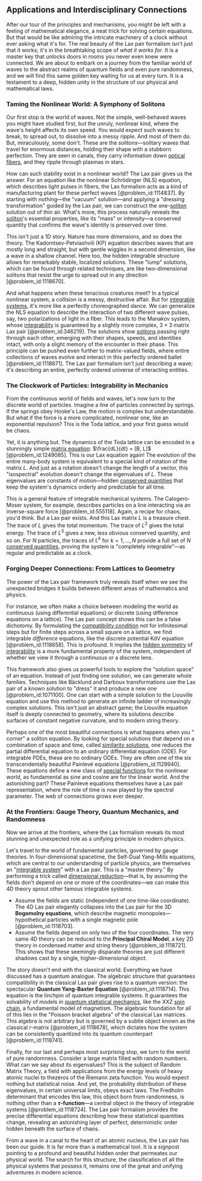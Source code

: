 ## Applications and Interdisciplinary Connections

After our tour of the principles and mechanisms, you might be left with a feeling of mathematical elegance, a neat trick for solving certain equations. But that would be like admiring the intricate machinery of a clock without ever asking what it's for. The real beauty of the Lax pair formalism isn't just that it works; it's in the breathtaking scope of *what it works for*. It is a master key that unlocks doors in rooms you never even knew were connected. We are about to embark on a journey from the familiar world of waves to the abstract realms of quantum fields and even pure randomness, and we will find this same golden key waiting for us at every turn. It is a testament to a deep, hidden unity in the structure of our physical and mathematical laws.

### Taming the Nonlinear World: A Symphony of Solitons

Our first stop is the world of waves. Not the simple, well-behaved waves you might have studied first, but the unruly, nonlinear kind, where the wave's height affects its own speed. You would expect such waves to break, to spread out, to dissolve into a messy ripple. And most of them do. But, miraculously, some don't. These are the *solitons*—solitary waves that travel for enormous distances, holding their shape with a stubborn perfection. They are seen in canals, they carry information down [optical fibers](@article_id:265153), and they ripple through plasmas in stars.

How can such stability exist in a nonlinear world? The Lax pair gives us the answer. For an equation like the nonlinear Schrödinger (NLS) equation, which describes light pulses in fibers, the Lax formalism acts as a kind of manufacturing plant for these perfect waves [@problem_id:1114837]. By starting with nothing—the "vacuum" solution—and applying a "dressing transformation" guided by the Lax pair, we can construct the one-[soliton](@article_id:139786) solution out of thin air. What's more, this process naturally reveals the [soliton](@article_id:139786)'s essential properties, like its "mass" or intensity—a conserved quantity that confirms the wave's identity is preserved over time.

This isn't just a 1D story. Nature has more dimensions, and so does the theory. The Kadomtsev-Petviashvili (KP) equation describes waves that are mostly long and straight, but with gentle wiggles in a second dimension, like a wave in a shallow channel. Here too, the hidden integrable structure allows for remarkably stable, localized solutions. These "lump" solutions, which can be found through related techniques, are like two-dimensional solitons that resist the urge to spread out in any direction [@problem_id:1118670].

And what happens when these tenacious creatures meet? In a typical nonlinear system, a collision is a messy, destructive affair. But for [integrable systems](@article_id:143719), it's more like a perfectly choreographed dance. We can generalize the NLS equation to describe the interaction of two different wave pulses, say, two polarizations of light in a fiber. This leads to the Manakov system, whose [integrability](@article_id:141921) is guaranteed by a slightly more complex, $3 \times 3$ matrix Lax pair [@problem_id:346219]. The solutions show [solitons](@article_id:145162) passing right through each other, emerging with their shapes, speeds, and identities intact, with only a slight memory of the encounter in their phase. This principle can be pushed even further to matrix-valued fields, where entire collections of waves evolve and interact in this perfectly ordered ballet [@problem_id:1118671]. The Lax pair formalism isn't just describing a wave; it's describing an entire, perfectly ordered universe of interacting entities.

### The Clockwork of Particles: Integrability in Mechanics

From the continuous world of fields and waves, let's now turn to the discrete world of particles. Imagine a line of particles connected by springs. If the springs obey Hooke's Law, the motion is complex but understandable. But what if the force is a more complicated, nonlinear one, like an exponential repulsion? This is the Toda lattice, and your first guess would be chaos.

Yet, it is anything but. The dynamics of the Toda lattice can be encoded in a stunningly simple [matrix equation](@article_id:204257): $\frac{dL}{dt} = [B, L]$ [@problem_id:1249085]. This is our Lax equation again! The evolution of the entire many-body system is equivalent to a special kind of rotation of the matrix $L$. And just as a rotation doesn't change the length of a vector, this "isospectral" evolution doesn't change the eigenvalues of $L$. These eigenvalues are constants of motion—hidden [conserved quantities](@article_id:148009) that keep the system's dynamics orderly and predictable for all time.

This is a general feature of integrable mechanical systems. The Calogero-Moser system, for example, describes particles on a line interacting via an inverse-square force [@problem_id:555118]. Again, a recipe for chaos, you'd think. But a Lax pair exists. And this Lax matrix $L$ is a treasure chest. The trace of $L$ gives the total momentum. The trace of $L^2$ gives the total energy. The trace of $L^3$ gives a new, less obvious conserved quantity, and so on. For $N$ particles, the traces of $L^k$ for $k=1, \dots, N$ provide a full set of $N$ [conserved quantities](@article_id:148009), proving the system is "completely integrable"—as regular and predictable as a clock.

### Forging Deeper Connections: From Lattices to Geometry

The power of the Lax pair framework truly reveals itself when we see the unexpected bridges it builds between different areas of mathematics and physics.

For instance, we often make a choice between modeling the world as continuous (using differential equations) or discrete (using difference equations on a lattice). The Lax pair concept shows this can be a false dichotomy. By formulating the [compatibility condition](@article_id:170608) not for infinitesimal steps but for finite steps across a small square on a lattice, we find integrable *difference* equations, like the discrete potential KdV equation [@problem_id:1118658]. This is profound. It implies the [hidden symmetry](@article_id:168787) of [integrability](@article_id:141921) is a more fundamental property of the system, independent of whether we view it through a continuous or a discrete lens.

This framework also gives us powerful tools to explore the "solution space" of an equation. Instead of just finding one solution, we can generate whole families. Techniques like Bäcklund and Darboux transformations use the Lax pair of a known solution to "dress" it and produce a new one [@problem_id:1071100]. One can start with a simple solution to the Liouville equation and use this method to generate an infinite ladder of increasingly complex solutions. This isn't just an abstract game; the Liouville equation itself is deeply connected to geometry, where its solutions describe surfaces of constant negative curvature, and to modern string theory.

Perhaps one of the most beautiful connections is what happens when you " corner" a soliton equation. By looking for special solutions that depend on a combination of space and time, called [similarity solutions](@article_id:171096), one reduces the partial differential equation to an ordinary differential equation (ODE). For integrable PDEs, these are no ordinary ODEs. They are often one of the six transcendentally beautiful Painlevé equations [@problem_id:1129940]. These equations define a new class of [special functions](@article_id:142740) for the nonlinear world, as fundamental as sine and cosine are for the linear world. And the astonishing part? These Painlevé equations themselves have a Lax pair representation, where the role of time is now played by the spectral parameter. The web of connections grows ever deeper.

### At the Frontiers: Gauge Theory, Quantum Mechanics, and Randomness

Now we arrive at the frontiers, where the Lax formalism reveals its most stunning and unexpected role as a unifying principle in modern physics.

Let's travel to the world of fundamental particles, governed by gauge theories. In four-dimensional spacetime, the Self-Dual Yang-Mills equations, which are central to our understanding of particle physics, are themselves an "[integrable system](@article_id:151314)" with a Lax pair. This is a "master theory." By performing a trick called [dimensional reduction](@article_id:197150)—that is, by assuming the fields don't depend on one or more of the coordinates—we can make this 4D theory sprout other famous integrable systems.
*   Assume the fields are static (independent of one time-like coordinate). The 4D Lax pair elegantly collapses into the Lax pair for the 3D **Bogomolny equations**, which describe magnetic monopoles—hypothetical particles with a single magnetic pole [@problem_id:1118703].
*   Assume the fields depend on only two of the four coordinates. The very same 4D theory can be reduced to the **Principal Chiral Model**, a key 2D theory in condensed matter and string theory [@problem_id:1118721].
This shows that these seemingly disparate theories are just different shadows cast by a single, higher-dimensional object.

The story doesn't end with the classical world. Everything we have discussed has a quantum analogue. The algebraic structure that guarantees compatibility in the classical Lax pair gives rise to a quantum version: the spectacular **Quantum Yang-Baxter Equation** [@problem_id:1118714]. This equation is the linchpin of quantum integrable systems. It guarantees the solvability of models in [quantum statistical mechanics](@article_id:139750), like the XXZ [spin chain](@article_id:139154), a fundamental model of magnetism. The algebraic foundation for all of this lies in the "Poisson bracket algebra" of the classical Lax matrices. This algebra is not arbitrary but is governed by a subtle object known as the classical $r$-matrix [@problem_id:1118678], which dictates how the system can be consistently quantized into its quantum counterpart [@problem_id:1118741].

Finally, for our last and perhaps most surprising stop, we turn to the world of pure randomness. Consider a large matrix filled with random numbers. What can we say about its eigenvalues? This is the subject of Random Matrix Theory, a field with applications from the energy levels of heavy atomic nuclei to thezeros of the Riemann zeta function. You would expect nothing but statistical noise. And yet, the probability distribution of these eigenvalues, in certain universal limits, obeys exact laws. The Fredholm determinant that encodes this law, this object born from randomness, is nothing other than a **$\tau$-function**—a central object in the theory of integrable systems [@problem_id:1118724]. The Lax pair formalism provides the precise differential equations describing how these statistical quantities change, revealing an astonishing layer of perfect, deterministic order hidden beneath the surface of chaos.

From a wave in a canal to the heart of an atomic nucleus, the Lax pair has been our guide. It is far more than a mathematical tool. It is a signpost pointing to a profound and beautiful hidden order that permeates our physical world. The search for this structure, the classification of all the physical systems that possess it, remains one of the great and unifying adventures in modern science.
